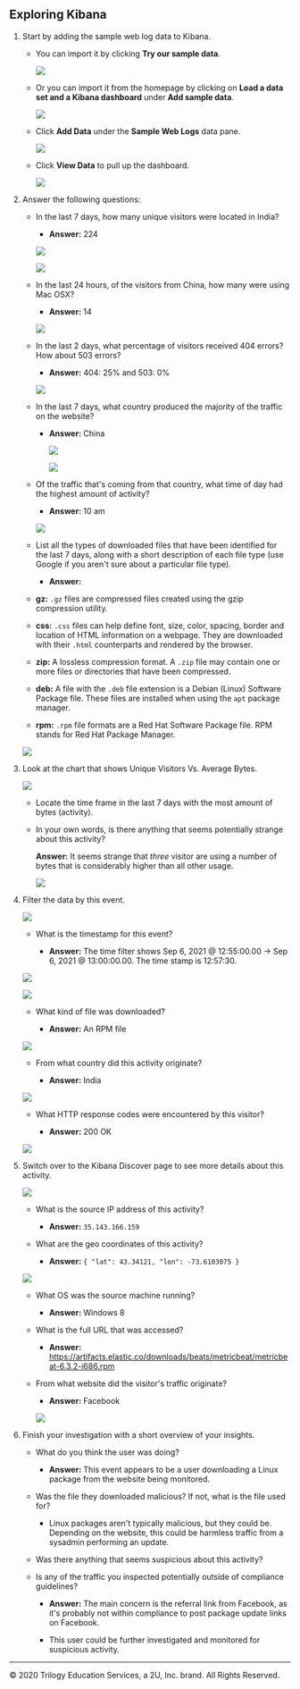 ## Exploring Kibana

1. Start by adding the sample web log data to Kibana.

    - You can import it by clicking **Try our sample data**.

        ![](Images/Welcome.png)

    - Or you can import it from the homepage by clicking on **Load a data set and a Kibana dashboard** under **Add sample data**.

        ![](Images/add-data.png)

    - Click **Add Data** under the **Sample Web Logs** data pane.

        ![](Images/sampledata.png)

    - Click **View Data** to pull up the dashboard.

        ![](Images/view-data.png)

2. Answer the following questions:

    - In the last 7 days, how many unique visitors were located in India?

       - **Answer:** 224

        ![](Images/India.png)

        ![](Images/india-unique.PNG)

    - In the last 24 hours, of the visitors from China, how many were using Mac OSX?

       - **Answer:** 14

        ![](Images/china-osx.png)

    - In the last 2 days, what percentage of visitors received 404 errors? How about 503 errors?

        - **Answer:** 404: 25% and 503: 0%

         ![](Images/404-503.png)

    - In the last 7 days, what country produced the majority of the traffic on the website?

        - **Answer:** China

          ![](Images/most-traffic.png)

          ![](Images/most-traffic2.png)

    - Of the traffic that's coming from that country, what time of day had the highest amount of activity?

        - **Answer:** 10 am

         ![](Images/hour-day.png)

    - List all the types of downloaded files that have been identified for the last 7 days, along with a short description of each file type (use Google if you aren't sure about a particular file type).

        - **Answer:**
    - **gz:** `.gz` files are compressed files created using the gzip compression utility.
            
    - **css:** `.css` files can help define font, size, color, spacing, border and location of HTML information on a webpage. They are downloaded with their `.html` counterparts and rendered by the browser.
            
    - **zip:** A lossless compression format. A `.zip` file may contain one or more files or directories that have been compressed.
            
    - **deb:** A file with the `.deb` file extension is a Debian (Linux) Software Package file. These files are installed when using the `apt` package manager.
            
    - **rpm:** `.rpm` file formats are a Red Hat Software Package file. RPM stands for Red Hat Package Manager.
        
     ![](Images/files-downloaded.png)
    
3. Look at the chart that shows Unique Visitors Vs. Average Bytes.

    ![](Images/visitors-vs-bytes.png)

    - Locate the time frame in the last 7 days with the most amount of bytes (activity).

    - In your own words, is there anything that seems potentially strange about this activity?

        **Answer:** It seems strange that _three_ visitor are using a number of bytes that is considerably higher than all other usage.

         ![](Images/outstanding-traffic.png)

4. Filter the data by this event.

     ![](Images/filtered-by-visit.png)

    - What is the timestamp for this event?
      
        - **Answer:** The time filter shows Sep 6, 2021 @ 12:55:00.00 -> Sep 6, 2021 @ 13:00:00.00. The time stamp is 12:57:30.

     ![](Images/Time-Stamp.png)

     ![](Images/time-stamp2.png)

    - What kind of file was downloaded?

       - **Answer:** An RPM file

     ![](Images/file-downloaded.png)
        
    - From what country did this activity originate?

        - **Answer:** India

     ![](Images/india2.png)    
        
    - What HTTP response codes were encountered by this visitor?

        - **Answer:** 200 OK

     ![](Images/404-png.png)

5. Switch over to the Kibana Discover page to see more details about this activity.

    ![](Images/Discover.png)

    - What is the source IP address of this activity?

        - **Answer:** `35.143.166.159`
    
    - What are the geo coordinates of this activity?

        - **Answer:** `{ "lat": 43.34121, "lon": -73.6103075 }`

     ![](Images/ip-geo.png)    
    
    - What OS was the source machine running?

        - **Answer:** Windows 8
    
    - What is the full URL that was accessed?

        - **Answer:** https://artifacts.elastic.co/downloads/beats/metricbeat/metricbeat-6.3.2-i686.rpm
    
    - From what website did the visitor's traffic originate?

        - **Answer:** Facebook

       ![](Images/url-fb.png)

6. Finish your investigation with a short overview of your insights.

    - What do you think the user was doing?

        - **Answer:** This event appears to be a user downloading a Linux package from the website being monitored. 

    - Was the file they downloaded malicious? If not, what is the file used for?

        - Linux packages aren't typically malicious, but they could be. Depending on the website, this could be harmless traffic from a sysadmin performing an update.

    - Was there anything that seems suspicious about this activity? 
    - Is any of the traffic you inspected potentially outside of compliance guidelines?

        - **Answer:** The main concern is the referral link from Facebook, as it's probably not within compliance to post package update links on Facebook.

        - This user could be further investigated and monitored for suspicious activity.


---
© 2020 Trilogy Education Services, a 2U, Inc. brand. All Rights Reserved.  

